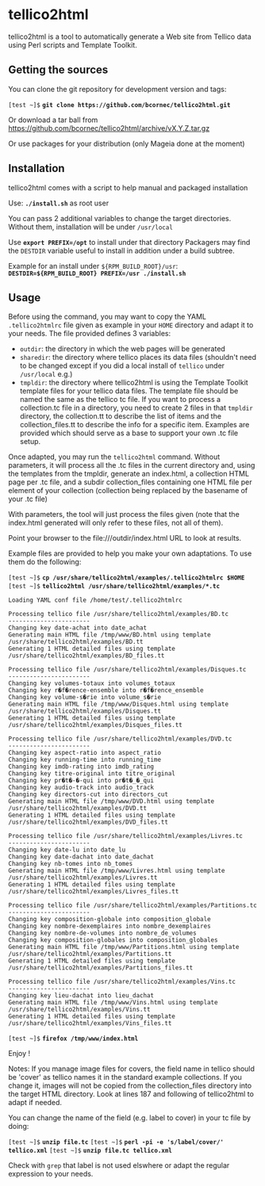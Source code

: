 # tellico2html
tellico2html is a tool to automatically generate a Web site from Tellico data using Perl scripts and Template Toolkit.

## Getting the sources

You can clone the git repository for development version and tags:

`[test ~]$` **`git clone https://github.com/bcornec/tellico2html.git`**

Or download a tar ball from https://github.com/bcornec/tellico2html/archive/vX.Y.Z.tar.gz

Or use packages for your distribution (only Mageia done at the moment)

## Installation

tellico2html comes with a script to help manual and packaged installation

Use: **`./install.sh`** as root user

You can pass 2 additional variables to change the target directories. Without them, installation will be under `/usr/local`

Use **`export PREFIX=/opt`** to install under that directory
Packagers may find the `DESTDIR` variable useful to install in addition under a build subtree.

Example for an install under `${RPM_BUILD_ROOT}/usr`: **`DESTDIR=${RPM_BUILD_ROOT} PREFIX=/usr ./install.sh`**

## Usage

Before using the command, you may want to copy the YAML `.tellico2htmlrc` file given as example in your `HOME` directory and adapt it to your needs. The file provided defines 3 variables:

 - `outdir`: the directory in which the web pages will be generated
 - `sharedir`: the directory where tellico places its data files (shouldn't need to be changed except if you did a local install of `tellico` under `/usr/local` e.g.)
 - `tmpldir`: the directory where tellico2html is using the Template Toolkit template files for your tellico data files. The template file should be named the same as the tellico tc file. If you want to process a collection.tc file in a directory, you need to create 2 files in that `tmpldir` directory, the collection.tt to describe the list of items and the collection_files.tt to describe the info for a specific item. Examples are provided which should serve as a base to support your own .tc file setup.

Once adapted, you may run the `tellico2html` command. Without parameters, it will process all the .tc files in the current directory and, using the templates from the tmpldir, generate an index.html, a collection HTML page per .tc file, and a subdir collection_files containing one HTML file per element of your collection (collection being replaced by the basename of your .tc file)

With parameters, the tool will just process the files given (note that the index.html generated will only refer to these files, not all of them).

Point your browser to the file:///outdir/index.html URL to look at results.

Example files are provided to help you make your own adaptations. To use them do the following:

`[test ~]$` **`cp /usr/share/tellico2html/examples/.tellico2htmlrc $HOME`**
`[test ~]$` **`tellico2html /usr/share/tellico2html/examples/*.tc`**
```
Loading YAML conf file /home/test/.tellico2htmlrc

Processing tellico file /usr/share/tellico2html/examples/BD.tc
-----------------------
Changing key date-achat into date_achat
Generating main HTML file /tmp/www/BD.html using template /usr/share/tellico2html/examples/BD.tt
Generating 1 HTML detailed files using template /usr/share/tellico2html/examples/BD_files.tt

Processing tellico file /usr/share/tellico2html/examples/Disques.tc
-----------------------
Changing key volumes-totaux into volumes_totaux
Changing key r�f�rence-ensemble into r�f�rence_ensemble
Changing key volume-s�rie into volume_s�rie
Generating main HTML file /tmp/www/Disques.html using template /usr/share/tellico2html/examples/Disques.tt
Generating 1 HTML detailed files using template /usr/share/tellico2html/examples/Disques_files.tt

Processing tellico file /usr/share/tellico2html/examples/DVD.tc
-----------------------
Changing key aspect-ratio into aspect_ratio
Changing key running-time into running_time
Changing key imdb-rating into imdb_rating
Changing key titre-original into titre_original
Changing key pr�t�-�-qui into pr�t�_�_qui
Changing key audio-track into audio_track
Changing key directors-cut into directors_cut
Generating main HTML file /tmp/www/DVD.html using template /usr/share/tellico2html/examples/DVD.tt
Generating 1 HTML detailed files using template /usr/share/tellico2html/examples/DVD_files.tt

Processing tellico file /usr/share/tellico2html/examples/Livres.tc
-----------------------
Changing key date-lu into date_lu
Changing key date-dachat into date_dachat
Changing key nb-tomes into nb_tomes
Generating main HTML file /tmp/www/Livres.html using template /usr/share/tellico2html/examples/Livres.tt
Generating 1 HTML detailed files using template /usr/share/tellico2html/examples/Livres_files.tt

Processing tellico file /usr/share/tellico2html/examples/Partitions.tc
-----------------------
Changing key composition-globale into composition_globale
Changing key nombre-dexemplaires into nombre_dexemplaires
Changing key nombre-de-volumes into nombre_de_volumes
Changing key composition-globales into composition_globales
Generating main HTML file /tmp/www/Partitions.html using template /usr/share/tellico2html/examples/Partitions.tt
Generating 1 HTML detailed files using template /usr/share/tellico2html/examples/Partitions_files.tt

Processing tellico file /usr/share/tellico2html/examples/Vins.tc
-----------------------
Changing key lieu-dachat into lieu_dachat
Generating main HTML file /tmp/www/Vins.html using template /usr/share/tellico2html/examples/Vins.tt
Generating 1 HTML detailed files using template /usr/share/tellico2html/examples/Vins_files.tt
```
`[test ~]$` **`firefox /tmp/www/index.html`**

Enjoy !

Notes: If you manage image files for covers, the field name in tellico should be 'cover' as tellico names it in the standard example collections. If you change it, images will not be copied from the collection_files directory into the target HTML directory. Look at lines 187 and following of tellico2html to adapt if needed.

You can change the name of the field (e.g. label to cover) in your tc file by doing:

`[test ~]$` **`unzip file.tc`**
`[test ~]$` **`perl -pi -e 's/label/cover/' tellico.xml`**
`[test ~]$` **`unzip file.tc tellico.xml`**

Check with `grep` that label is not used elswhere or adapt the regular expression to your needs.
